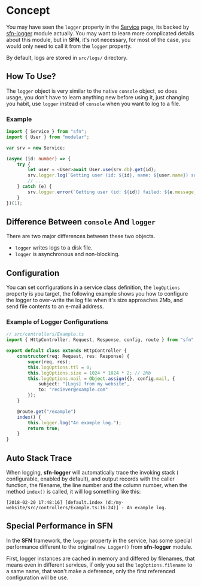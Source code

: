 <!-- title: Logging; order: 11 -->
# Concept

You may have seen the `logger` property in the [Service](./service) page, its 
backed by [sfn-logger](https://github.com/hyurl/sfn-logger) module actually.
You may want to learn more complicated details about this module, but in 
**SFN**, it's not necessary, for most of the case, you would only need to call
it from the `logger` property.

By default, logs are stored in `src/logs/` directory.

## How To Use?

The `logger` object is very similar to the native `console` object, so does 
usage, you don't have to learn anything new before using it, just changing you 
habit, use `logger` instead of `console` when you want to log to a file.

### Example

```typescript
import { Service } from "sfn";
import { User } from "modelar";

var srv = new Service;

(async (id: number) => {
    try {
        let user = <User>await User.use(srv.db).get(id);
        srv.logger.log(`Getting user (id: ${id}, name: ${user.name}) succeed.`);
        // ...
    } catch (e) {
        srv.logger.error(`Getting user (id: ${id}) failed: ${e.message}.`);
    }
})(1);
```

## Difference Between `console` And `logger`

There are two major differences between these two objects. 

- `logger` writes logs to a disk file.
- `logger` is asynchronous and non-blocking.

## Configuration

You can set configurations in a service class definition, the `logOptions` 
property is you target, the following example shows you how to configure the 
logger to over-write the log file when it's size approaches 2Mb, and send file
contents to an e-mail address.

### Example of Logger Configurations

```typescript
// src/controllers/Example.ts
import { HttpController, Request, Response, config, route } from "sfn";

export default class extends HttpController {
    constructor(req: Request, res: Response) {
        super(req, res);
        this.logOptions.ttl = 0;
        this.logOptions.size = 1024 * 1024 * 2; // 2Mb
        this.logOptions.mail = Object.assign({}, config.mail, {
            subject: "[Logs] from my website",
            to: "reciever@example.com"
        });
    }

    @route.get("/example")
    index() {
        this.logger.log("An example log.");
        return true;
    }
}
```

## Auto Stack Trace

When logging, **sfn-logger** will automatically trace the invoking stack (
configurable, enabled by default), and output records with the caller function, 
the filename, the line number and the column number,  when the method `index()` 
is called, it will log something like this:

```plain
[2018-02-20 17:48:16] [default.index (d:/my-website/src/controllers/Example.ts:16:24)] - An example log.
```

## Special Performance in **SFN**

In the **SFN** framework, the `logger` property in the service, has some 
special performance different to the original `new Logger()` from 
**sfn-logger** module. 

First, logger instances are cached in memory and differed by filenames, that 
means even in different services, if only you set the `logOptions.filename` to 
a same name, that won't make a deference, only the first referenced 
configuration will be use.